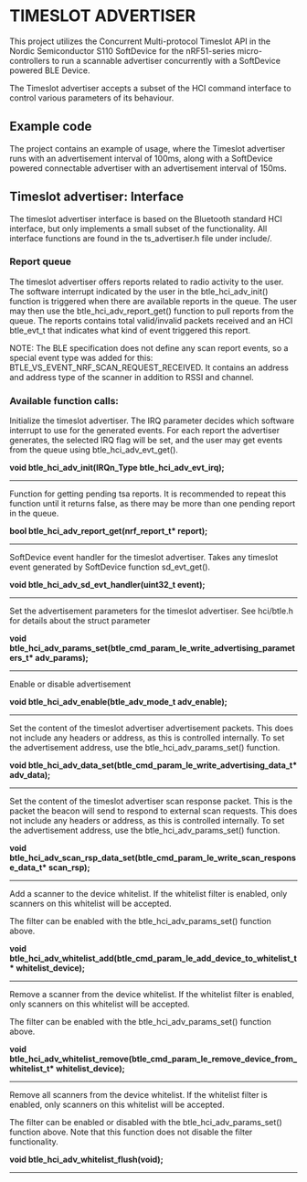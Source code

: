 # TIMESLOT ADVERTISER

This project utilizes the Concurrent Multi-protocol Timeslot API in the Nordic
Semiconductor S110 SoftDevice for the   nRF51-series micro-controllers to run a
scannable advertiser concurrently with a SoftDevice powered BLE Device.

The Timeslot advertiser accepts a subset of the HCI command interface to
control various parameters of its behaviour.

## Example code

The project contains an example of usage, where the Timeslot advertiser runs
with an advertisement interval of 100ms, along with a SoftDevice powered
connectable advertiser with an advertisement interval of 150ms. 

## Timeslot advertiser: Interface

The timeslot advertiser interface is based on the Bluetooth standard HCI
interface, but only implements a small subset of the functionality. All
interface functions are found in the ts_advertiser.h file under include/.

### Report queue

The timeslot advertiser offers reports related to radio activity to the user.
The software interrupt indicated by the user in the btle_hci_adv_init()
function is triggered when there are available reports in the queue. The user
may then use the btle_hci_adv_report_get() function to pull reports from the
queue. The reports contains total valid/invalid packets received and an HCI
btle_evt_t that indicates what kind of event triggered this report. 

NOTE: The BLE specification does not define any scan report events, so a special event
type was added for this: BTLE_VS_EVENT_NRF_SCAN_REQUEST_RECEIVED. It contains
an address and address type of the scanner in addition to RSSI and channel.

### Available function calls:

Initialize the timeslot advertiser. The IRQ parameter decides which software
interrupt to use for the generated events. For each report the advertiser
generates, the selected IRQ flag will be set, and the user may get events from
the queue using btle_hci_adv_evt_get().

__void btle_hci_adv_init(IRQn_Type btle_hci_adv_evt_irq);__
***

Function for getting pending tsa reports. It is recommended to repeat this
function until it returns false, as there may be more than one pending report
in the queue.

__bool btle_hci_adv_report_get(nrf_report_t* report);__
***

SoftDevice event handler for the timeslot advertiser. Takes any timeslot event
generated by SoftDevice function sd_evt_get(). 

__void btle_hci_adv_sd_evt_handler(uint32_t event);__
***

Set the advertisement parameters for the timeslot advertiser. See hci/btle.h
for details about the struct parameter

__void btle_hci_adv_params_set(btle_cmd_param_le_write_advertising_parameters_t* adv_params);__
***

Enable or disable advertisement

__void btle_hci_adv_enable(btle_adv_mode_t adv_enable);__
***

Set the content of the timeslot advertiser advertisement packets. This does not
include any headers or address, as this is controlled internally. To set the
advertisement address, use the btle_hci_adv_params_set() function.

__void btle_hci_adv_data_set(btle_cmd_param_le_write_advertising_data_t* adv_data);__
***

Set the content of the timeslot advertiser scan response packet. This is the
packet the beacon will send to respond to external scan requests.  This does
not include any headers or address, as this is controlled internally.  To set
the advertisement address, use the btle_hci_adv_params_set() function.

__void btle_hci_adv_scan_rsp_data_set(btle_cmd_param_le_write_scan_response_data_t* scan_rsp);__
***

Add a scanner to the device whitelist. If the whitelist filter is enabled, only
scanners on this whitelist will be accepted. 

The filter can be enabled with the btle_hci_adv_params_set() function above.

__void btle_hci_adv_whitelist_add(btle_cmd_param_le_add_device_to_whitelist_t* whitelist_device);__
***

Remove a scanner from the device whitelist. If the whitelist filter is enabled,
only scanners on this whitelist will be accepted. 

The filter can be enabled with the btle_hci_adv_params_set() function above.

__void btle_hci_adv_whitelist_remove(btle_cmd_param_le_remove_device_from_whitelist_t* whitelist_device);__
***

Remove all scanners from the device whitelist. If the whitelist filter is
enabled, only scanners on this whitelist will be accepted. 

The filter can be enabled or disabled with the btle_hci_adv_params_set()
function above.  Note that this function does not disable the filter
functionality.
 
__void btle_hci_adv_whitelist_flush(void);__
***
